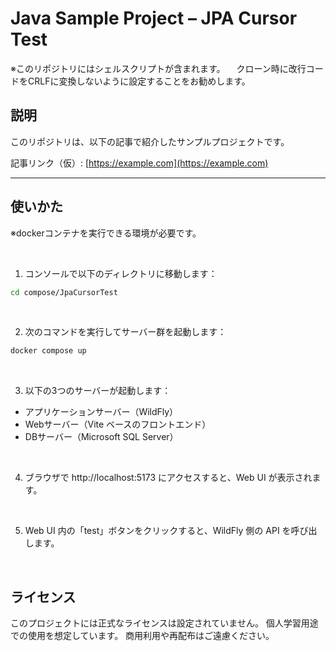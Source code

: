 # Java Sample Project – JPA Cursor Test

※このリポジトリにはシェルスクリプトが含まれます。
　クローン時に改行コードをCRLFに変換しないように設定することをお勧めします。

## 説明

このリポジトリは、以下の記事で紹介したサンプルプロジェクトです。  

記事リンク（仮）: [https://example.com](https://example.com)

---

## 使いかた

※dockerコンテナを実行できる環境が必要です。

<br>

1. コンソールで以下のディレクトリに移動します：

```bash
cd compose/JpaCursorTest
```

<br>

2. 次のコマンドを実行してサーバー群を起動します：

```bash
docker compose up
```

<br>

3. 以下の3つのサーバーが起動します：

- アプリケーションサーバー（WildFly）
- Webサーバー（Vite ベースのフロントエンド）
- DBサーバー（Microsoft SQL Server）

<br>

4. ブラウザで http://localhost:5173 にアクセスすると、Web UI が表示されます。

<br>

5. Web UI 内の「test」ボタンをクリックすると、WildFly 側の API を呼び出します。

<br>

## ライセンス

このプロジェクトには正式なライセンスは設定されていません。
個人学習用途での使用を想定しています。
商用利用や再配布はご遠慮ください。
